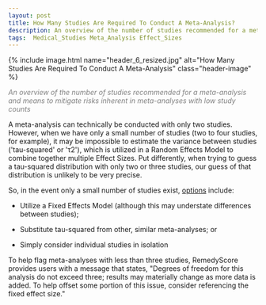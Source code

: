 ```yaml
---
layout: post
title: How Many Studies Are Required To Conduct A Meta-Analysis?  
description: An overview of the number of studies recommended for a meta-analysis and means to mitigate risks inherent in meta-analyses with low study counts 
tags:  Medical_Studies Meta_Analysis Effect_Sizes 
---
```


{% include image.html name="header_6_resized.jpg" alt="How Many Studies Are Required To Conduct A Meta-Analysis" class="header-image" %} 

<p style="color: grey"><i>An overview of the number of studies recommended for a meta-analysis and means to mitigate risks inherent in meta-analyses with low study counts</i></p>


<!--more-->

A meta-analysis can technically be conducted with only two studies.  However, when we have only a small number of studies (two to four studies, for example), it may be impossible to estimate the variance between studies ('tau-squared' or 'τ2'), which is utilized in a Random Effects Model to combine together multiple Effect Sizes.  Put differently, when trying to guess a tau-squared distribution with only two or three studies, our guess of that distribution is unlikely to be very precise.  

So, in the event only a small number of studies exist, [options](https://www.ncbi.nlm.nih.gov/pmc/articles/PMC2667312/) include:

* Utilize a Fixed Effects Model (although this may understate differences between studies);

* Substitute tau-squared from other, similar meta-analyses; or 

* Simply consider individual studies in isolation

To help flag meta-analyses with less than three studies, RemedyScore provides users with a message that states, "Degrees of freedom for this analysis do not exceed three; results may materially change as more data is added.  To help offset some portion of this issue, consider referencing the fixed effect size."

